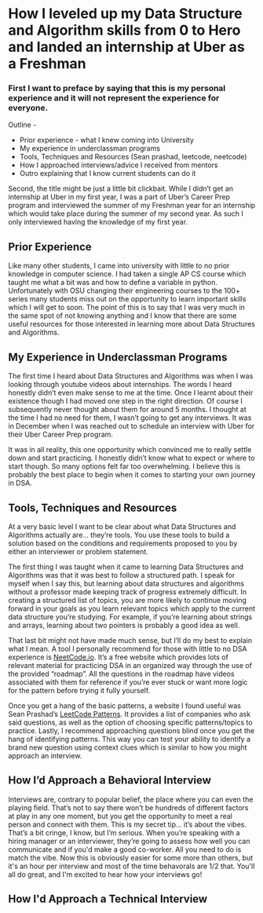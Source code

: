 # **How I leveled up my Data Structure and Algorithm skills from 0 to Hero and landed an internship at Uber as a Freshman**

### First I want to preface by saying that this is my personal experience and it will not represent the experience for everyone.

Outline \-

- Prior experience \- what I knew coming into University
- My experience in underclassman programs
- Tools, Techniques and Resources (Sean prashad, leetcode, neetcode)
- How I approached interviews/advice I received from mentors
- Outro explaining that I know current students can do it

Second, the title might be just a little bit clickbait. While I didn’t get an internship at Uber in my first year, I was a part of Uber’s Career Prep program and interviewed the summer of my Freshman year for an internship which would take place during the summer of my second year. As such I only interviewed having the knowledge of my first year.

## **Prior Experience**

Like many other students, I came into university with little to no prior knowledge in computer science. I had taken a single AP CS course which taught me what a bit was and how to define a variable in python. Unfortunately with OSU changing their engineering courses to the 100+ series many students miss out on the opportunity to learn important skills which I will get to soon. The point of this is to say that I was very much in the same spot of not knowing anything and I know that there are some useful resources for those interested in learning more about Data Structures and Algorithms.

## **My Experience in Underclassman Programs**

The first time I heard about Data Structures and Algorithms was when I was looking through youtube videos about internships. The words I heard honestly didn’t even make sense to me at the time. Once I learnt about their existence though I had moved one step in the right direction. Of course I subsequently never thought about them for around 5 months. I thought at the time I had no need for them, I wasn’t going to get any interviews. It was in December when I was reached out to schedule an interview with Uber for their Uber Career Prep program.

It was in all reality, this one opportunity which convinced me to really settle down and start practicing. I honestly didn’t know what to expect or where to start though. So many options felt far too overwhelming. I believe this is probably the best place to begin when it comes to starting your own journey in DSA.

## **Tools, Techniques and Resources**

At a very basic level I want to be clear about what Data Structures and Algorithms actually are… they’re tools. You use these tools to build a solution based on the conditions and requirements proposed to you by either an interviewer or problem statement.

The first thing I was taught when it came to learning Data Structures and Algorithms was that it was best to follow a structured path. I speak for myself when I say this, but learning about data structures and algorithms without a professor made keeping track of progress extremely difficult. In creating a structured list of topics, you are more likely to continue moving forward in your goals as you learn relevant topics which apply to the current data structure you’re studying. For example, if you’re learning about strings and arrays, learning about two pointers is probably a good idea as well.

That last bit might not have made much sense, but I’ll do my best to explain what I mean. A tool I personally recommend for those with little to no DSA experience is [NeetCode.io](https://neetcode.io/). It’s a free website which provides lots of relevant material for practicing DSA in an organized way through the use of the provided “roadmap”. All the questions in the roadmap have videos associated with them for reference if you’re ever stuck or want more logic for the pattern before trying it fully yourself.

Once you get a hang of the basic patterns, a website I found useful was Sean Prashad’s [LeetCode Patterns](https://seanprashad.com/leetcode-patterns/). It provides a list of companies who ask said questions, as well as the option of choosing specific patterns/topics to practice. Lastly, I recommend approaching questions blind once you get the hang of identifying patterns. This way you can test your ability to identify a brand new question using context clues which is similar to how you might approach an interview.

## **How I’d Approach a Behavioral Interview**

Interviews are, contrary to popular belief, the place where you can even the playing field. That’s not to say there won’t be hundreds of different factors at play in any one moment, but you get the opportunity to meet a real person and connect with them. This is my secret tip… it’s about the vibes. That’s a bit cringe, I know, but I’m serious. When you’re speaking with a hiring manager or an interviewer, they’re going to assess how well you can communicate and if you'd make a good co-worker. All you need to do is match the vibe. Now this is obviously easier for some more than others, but it's an hour per interview and most of the time behavorals are 1/2 that. You'll all do great, and I'm excited to hear how your interviews go!

## How I'd Approach a Technical Interview
